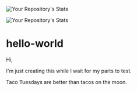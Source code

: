 ![Your Repository's Stats](https://github-readme-stats.vercel.app/api?username=mrheppner&show_icons=true)

![Your Repository's Stats](https://github-readme-stats.vercel.app/api/top-langs/?username=mrheppner&theme=blue-green)



# hello-world

Hi,

I'm just creating this while I wait for my parts to test.

Taco Tuesdays are better than tacos on the moon.
